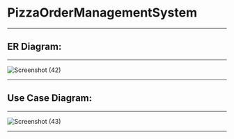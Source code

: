 # PizzaOrderManagementSystem

---

## ER Diagram:

---

![Screenshot (42)](https://user-images.githubusercontent.com/81378094/141294600-9c706c33-e7b2-4f60-b43c-cf2efb790b7d.png)

---

## Use Case Diagram:

---

![Screenshot (43)](https://user-images.githubusercontent.com/81378094/141297637-ec077dfd-ecd1-4f7b-812d-ff2e9478eec1.png)

---
